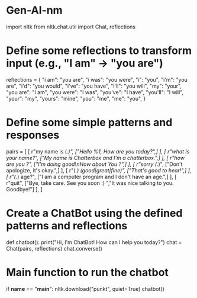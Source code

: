 # Gen-AI-nm
import nltk
from nltk.chat.util import Chat, reflections

# Define some reflections to transform input (e.g., "I am" -> "you are")
reflections = {
    "i am": "you are",
    "i was": "you were",
    "i": "you",
    "i'm": "you are",
    "i'd": "you would",
    "i've": "you have",
    "i'll": "you will",
    "my": "your",
    "you are": "I am",
    "you were": "I was",
    "you've": "I have",
    "you'll": "I will",
    "your": "my",
    "yours": "mine",
    "you": "me",
    "me": "you",
}

# Define some simple patterns and responses
pairs = [
    [
        r"my name is (.*)",
        ["Hello %1, How are you today?",]
    ],
    [
        r"what is your name?",
        ["My name is Chatterbox  and I'm a chatterbox.",]
    ],
    [
        r"how are you ?",
        ["I'm doing good\nHow about You ?",]
    ],
    [
        r"sorry (.*)",
        ["Don't apologize, it's okay.",]
    ],
    [
        r"(.*) (good|great|fine)",
        ["That's good to hear!",]
    ],
    [
        r"(.*) age?",
        ["I am a computer program and I don't have an age.",]
    ],
    [
        r"quit",
        ["Bye, take care. See you soon :) ","It was nice talking to you. Goodbye!"]
    ],
]

# Create a ChatBot using the defined patterns and reflections
def chatbot():
    print("Hi, I'm ChatBot! How can I help you today?")
    chat = Chat(pairs, reflections)
    chat.converse()

# Main function to run the chatbot
if __name__ == "__main__":
    nltk.download("punkt", quiet=True)
    chatbot()
